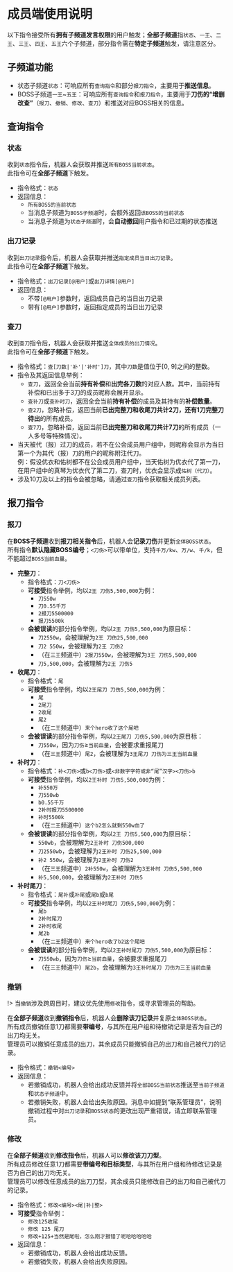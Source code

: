 # 成员端使用说明
以下指令接受所有**拥有子频道发言权限**的用户触发；**全部子频道**指`状态`、`一王`、`二王`、`三王`、`四王`、`五王`六个子频道，部分指令需在**特定子频道**触发，请注意区分。

## 子频道功能
- 状态子频道`状态`：可响应所有`查询指令`和部分`报刀指令`，主要用于**推送信息**。
- BOSS子频道`一王`\~`五王`：可响应所有`查询指令`和`报刀指令`，主要用于**刀伤的“增删改查”**（`报刀`、`撤销`、`修改`、`查刀`）和推送对应BOSS相关的信息。

## 查询指令

### 状态
收到`状态`指令后，机器人会获取并推送`所有BOSS当前状态`。<br>
此指令可在**全部子频道**下触发。
- 指令格式：`状态`
- 返回信息：
	- `所有BOSS的当前状态`
	- 当消息子频道为`BOSS子频道`时，会额外返回`该BOSS的当前状态`
	- 当消息子频道为`状态子频道`时，会**自动撤回**用户指令和已过期的状态推送

### 出刀记录
收到`出刀记录`指令后，机器人会获取并推送`指定成员当日出刀记录`。<br>
此指令可在**全部子频道**下触发。
- 指令格式：`出刀记录[@用户]`或`出刀详情[@用户]`
- 返回信息：
	- 不带`[@用户]`参数时，返回成员自己的当日出刀记录
	- 带有`[@用户]`参数时，返回指定成员的当日出刀记录

### 查刀
收到`查刀`指令后，机器人会获取并推送`全体成员的出刀情况`。<br>
此指令可在**全部子频道**下触发。
- 指令格式：`查[刀数|'补'|'补时']刀`，其中`刀数`是值位于[0, 9]之间的整数。
- 指令及其返回信息举例：
	- `查刀`，返回全会当前**持有补偿**和**出完各刀数**的对应人数。其中，当前持有补偿和已出多于3刀的成员昵称会展开显示。
	- `查补刀`或`查补时刀`，返回全会当前**持有补偿**的成员及其持有的**补偿数量**。
	- `查2刀`，忽略补偿，返回当前**已出完整刀和收尾刀共计2刀，还有1刀完整刀待出**的所有成员。
	- `查7刀`，忽略补偿，返回当前**已出完整刀和收尾刀共计7刀**的所有成员（一人多号等特殊情况）。
- 当天被代（报）过刀的成员，若不在公会成员用户组中，则昵称会显示为当日第一个为其代（报）刀的用户的昵称附注代刀。<br>例：假设优衣和佑树都不在公会成员用户组中，当天佑树为优衣代了第一刀，在用户组中的真琴为优衣代了第二刀，查刀时，优衣会显示成`佑树（代刀）`。
- 涉及10刀及以上的指令会被忽略，请通过`查刀`指令获取相关成员列表。

## 报刀指令

### 报刀
在**BOSS子频道**收到**报刀相关指令**后，机器人会**记录刀伤**并更新`全体BOSS状态`。<br>
所有指令**默认隐藏BOSS编号**；`<刀伤>`可以带单位，支持`千万/kw`、`万/w`、`千/k`，但不能超过`BOSS当前血量`。
- **完整刀**：
	- 指令格式：`刀<刀伤>`
	- **可接受**指令举例，均以`2王 刀伤5,500,000`为例：
		- `刀550w`
		- `刀0.55千万`
		- `2报刀5500000`
		- `报刀5500k`
	- **会被误读**的部分指令举例，均以`2王 刀伤5,500,000`为原目标：
		- `刀2550w`，会被理解为`2王 刀伤25,500,000`
		- `刀2 550w`，会被理解为`2王 刀伤2`
		- （在`三王`频道中）`2报刀550w`，会被理解为`3王 刀伤5,500,000`
		- `刀5,500,000`，会被理解为`2王 刀伤5`
- **收尾刀**：
	- 指令格式：`尾`
	- **可接受**指令举例，均以`2王尾刀 刀伤5,500,000`为例：
		- `尾`
		- `2尾刀`
		- `2收尾`
		- `尾2`
		- （在`二王`频道中）`来个hero收了这个尾吧`
	- **会被误读**的部分指令举例，均以`2王尾刀 刀伤5,500,000`为原目标：
		- `刀550w`，因为`刀伤`≥`当前血量`，会被要求重报尾刀
		- （在`三王`频道中）`尾2`，会被理解为`3王尾刀 刀伤为三王当前血量`
- **补时刀**：
	- 指令格式：`补<刀伤>`或`b<刀伤>`或`<非数字字符或非“尾”汉字><刀伤>b`
	- **可接受**指令举例，均以`2王补时 刀伤5,500,000`为例：
		- `补550万`
		- `刀550wb`
		- `b0.55千万`
		- `2补时报刀5500000`
		- `补时5500k`
		- （在`二王`频道中）`这个b2怎么就剩550w血了`
	- **会被误读**的部分指令举例，均以`2王 刀伤5,500,000`为原目标：
		- `550wb`，会被理解为`2王补时 刀伤500,000`
		- `刀2550wb`，会被理解为`2王补时 刀伤25,500,000`
		- `补2 550w`，会被理解为`2王补时 刀伤2`
		- （在`三王`频道中）`2补550w`，会被理解为`3王补时 刀伤5,500,000`
		- `补5,500,000`，会被理解为`2王补时 刀伤5`
- **补时尾刀**：
	- 指令格式：`尾补`或`补尾`或`尾b`或`b尾`
	- **可接受**指令举例，均以`2王补时尾刀 刀伤5,500,000`为例：
		- `尾b`
		- `2补时尾刀`
		- `2补时收尾`
		- `尾2b`
		- （在`二王`频道中）`来个hero收了b2这个尾吧`
	- **会被误读**的部分指令举例，均以`2王补时尾刀 刀伤5,500,000`为原目标：
		- `刀550wb`，因为`刀伤`≥`当前血量`，会被要求重报尾刀
		- （在`三王`频道中）`尾2b`，会被理解为`3王补时尾刀 刀伤为三王当前血量`

### 撤销

!> 当`撤销`涉及跨周目时，建议优先使用`修改`指令，或寻求管理员的帮助。

在**全部子频道**收到**撤销指令**后，机器人会**删除该刀记录**并复原`全体BOSS状态`。<br>
所有成员撤销任意1刀都需要**带编号**，与其所在用户组和待撤销记录是否为自己的出刀均无关。<br>
管理员可以撤销任意成员的出刀，其余成员只能撤销自己的出刀和自己被代刀的记录。
- 指令格式：`撤销<编号>`
- 返回信息：
	- 若撤销成功，机器人会给出成功反馈并将`全部BOSS当前状态`推送至`当前子频道`和`状态子频道`中。
	- 若撤销失败，机器人会给出失败原因。消息中如提到“联系管理员”，说明撤销过程中对`出刀记录`和`BOSS状态`的更改出现严重错误，请立即联系管理员。

### 修改
在**全部子频道**收到**修改指令**后，机器人可以**修改该刀刀型**。<br>
所有成员修改任意1刀都需要**带编号和目标类型**，与其所在用户组和待修改记录是否为自己的出刀均无关。<br>
管理员可以修改任意成员的出刀刀型，其余成员只能修改自己的出刀和自己被代刀的记录。
- 指令格式：`修改<编号><尾|补|整>`
- **可接受**指令举例：
	- `修改125收尾`
	- `修改 125 尾刀`
	- `修改+125+当然是尾啦，怎么刚才报错了呢哈哈哈哈哈`
- 返回信息：
	- 若撤销成功，机器人会给出成功反馈。
	- 若撤销失败，机器人会给出失败原因。
